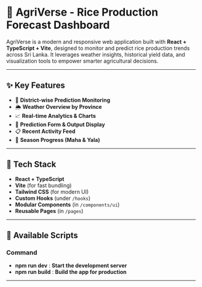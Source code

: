 # 🌾 AgriVerse - Rice Production Forecast Dashboard

AgriVerse is a modern and responsive web application built with **React + TypeScript + Vite**, designed to monitor and predict rice production trends across Sri Lanka. It leverages weather insights, historical yield data, and visualization tools to empower smarter agricultural decisions.

---

## ✨ Key Features

- 📍 **District-wise Prediction Monitoring**
- 🌦️ **Weather Overview by Province**
- 📈 **Real-time Analytics & Charts**
- 🔮 **Prediction Form & Output Display**
- 📋 **Recent Activity Feed**
- 🌱 **Season Progress (Maha & Yala)**

---

## 🧩 Tech Stack

- **React + TypeScript**
- **Vite** (for fast bundling)
- **Tailwind CSS** (for modern UI)
- **Custom Hooks** (under `/hooks`)
- **Modular Components** (in `/components/ui`)
- **Reusable Pages** (in `/pages`)

---

## 🔧 Available Scripts

### Command
- **npm run dev**	: **Start the development server**
- **npm run build** : **Build the app for production**

---




